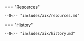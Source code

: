 === "Resources"

    --8<-- "includes/aix/resources.md"

=== "History"

    --8<-- "includes/aix/history.md"
